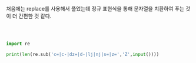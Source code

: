 처음에는 replace를 사용해서 풀었는데 정규 표현식을 통해 문자열을 치환하여 푸는 것이 더 간편한 것 같다.

<br>

```python

import re

print(len(re.sub('c=|c-|dz=|d-|lj|nj|s=|z=','Z',input())))

```
